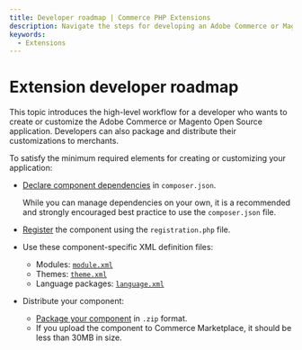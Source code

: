 ```yaml
---
title: Developer roadmap | Commerce PHP Extensions
description: Navigate the steps for developing an Adobe Commerce or Magento Open Source extension.
keywords:
  - Extensions
---
```


# Extension developer roadmap

This topic introduces the high-level workflow for a developer who wants to create or customize the Adobe Commerce or Magento Open Source application. Developers can also package and distribute their customizations to merchants.

To satisfy the minimum required elements for creating or customizing your application:

*  [Declare component dependencies](build/composer-integration.md) in `composer.json`.

   While you can manage dependencies on your own, it is a recommended and strongly encouraged best practice to use the `composer.json` file.

*  [Register](build/component-registration.md) the component using the `registration.php` file.
*  Use these component-specific XML definition files:
   *  Modules: [`module.xml`](build/component-name.md)
   *  Themes: [`theme.xml`](https://developer.adobe.com/commerce/frontend-core/guide/themes/create-storefront/#declare-your-theme)
   *  Language packages: [`language.xml`](https://experienceleague.adobe.com/docs/commerce-operations/configuration-guide/cli/localization.html)

*  Distribute your component:
   *  [Package your component](package/component.md) in `.zip` format.
   *  If you upload the component to Commerce Marketplace, it should be less than 30MB in size.
